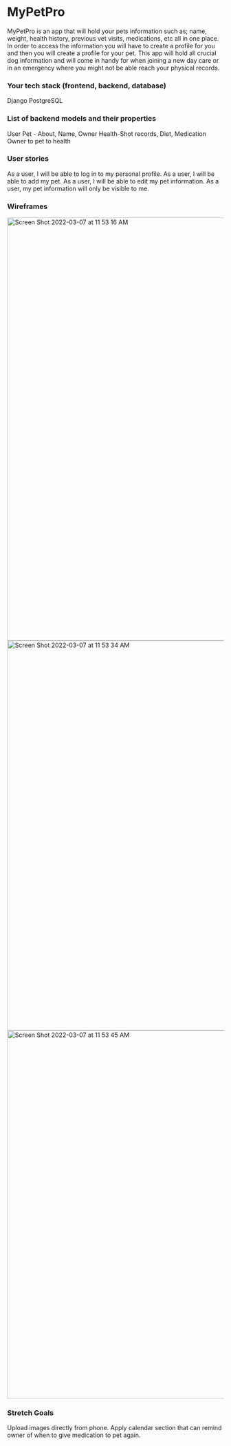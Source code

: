 # MyPetPro
MyPetPro is an app that will hold your pets information such as; name, weight, health history, previous vet visits, medications, etc all in one place. In order to access the information you will have to create a profile for you and then you will create a profile for your pet. This app will hold all crucial dog information and will come in handy for when joining a new day care or in an emergency where you might not be able reach your physical records.
### Your tech stack (frontend, backend, database)
Django
PostgreSQL
### List of backend models and their properties
User
Pet - About, Name, Owner
Health-Shot records, Diet, Medication
Owner to pet to health
### User stories
As a user, I will be able to log in to my personal profile.
As a user, I will be able to add my pet.
As a user, I will be able to edit my pet information.
As a user, my pet information will only be visible to me.
### Wireframes
<img width="981" alt="Screen Shot 2022-03-07 at 11 53 16 AM" src="https://media.git.generalassemb.ly/user/40831/files/82ed5c80-9e0d-11ec-9589-f0b64c9b1602">
<img width="904" alt="Screen Shot 2022-03-07 at 11 53 34 AM" src="https://media.git.generalassemb.ly/user/40831/files/a1ebee80-9e0d-11ec-9b1e-5ffaa47347a4">
<img width="854" alt="Screen Shot 2022-03-07 at 11 53 45 AM" src="https://media.git.generalassemb.ly/user/40831/files/a6180c00-9e0d-11ec-9dad-e741125f1d84">

### Stretch Goals
Upload images directly from phone.
Apply calendar section that can remind owner of when to give medication to pet again.